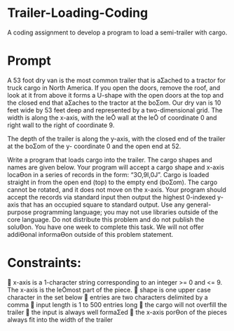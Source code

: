 # Trailer-Loading-Coding
A coding assignment to develop a program to load a semi-trailer with cargo. 

# Prompt
A 53 foot dry van is the most common trailer that is aƩached to a tractor for truck cargo in North
America. If you open the doors, remove the roof, and look at it from above it forms a U-shape with the
open doors at the top and the closed end that aƩaches to the tractor at the boƩom.
Our dry van is 10 feet wide by 53 feet deep and represented by a two-dimensional grid. The width is
along the x-axis, with the leŌ wall at the leŌ of coordinate 0 and right wall to the right of coordinate 9.

The depth of the trailer is along the y-axis, with the closed end of the trailer at the boƩom of the y-
coordinate 0 and the open end at 52.

Write a program that loads cargo into the trailer. The cargo shapes and names are given below. Your
program will accept a cargo shape and x-axis locaƟon in a series of records in the form: “3O,9I,0J”.
Cargo is loaded straight in from the open end (top) to the empty end (boƩom). The cargo cannot be
rotated, and it does not move on the x-axis.
Your program should accept the records via standard input then output the highest 0-indexed y-axis that
has an occupied square to standard output.
Use any general-purpose programming language; you may not use libraries outside of the core language.
Do not distribute this problem and do not publish the soluƟon. You have one week to complete this
task. We will not offer addiƟonal informaƟon outside of this problem statement.


# Constraints:
 x-axis is a 1-character string corresponding to an integer >= 0 and <= 9. The x-axis is the leŌmost
part of the piece.
 shape is one upper case character in the set below
 entries are two characters delimited by a comma
 input length is 1 to 500 entries long
 the cargo will not overfill the trailer
 the input is always well formaƩed
 the x-axis porƟon of the pieces always fit into the width of the trailer
